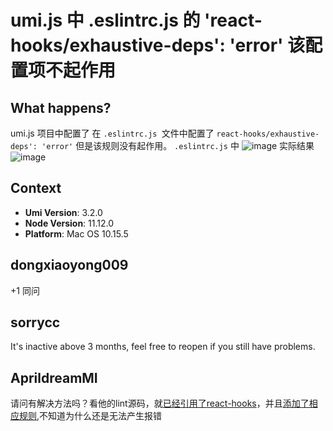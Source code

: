 # umi.js 中 .eslintrc.js 的 'react-hooks/exhaustive-deps': 'error' 该配置项不起作用

## What happens?

umi.js 项目中配置了 在 `.eslintrc.js `文件中配置了 `react-hooks/exhaustive-deps': 'error'` 但是该规则没有起作用。
`.eslintrc.js` 中
![image](https://user-images.githubusercontent.com/30517805/91663424-4e635b00-eb1b-11ea-997e-e8c3191ad1f4.png)
实际结果
![image](https://user-images.githubusercontent.com/30517805/91663522-f24d0680-eb1b-11ea-961e-d63d98b33da9.png)

## Context

- **Umi Version**:
  3.2.0
- **Node Version**:
  11.12.0
- **Platform**:
  Mac OS 10.15.5

## dongxiaoyong009

+1 同问

## sorrycc

It's inactive above 3 months, feel free to reopen if you still have problems.

## AprildreamMI

请问有解决方法吗？看他的lint源码，就[已经引用了react-hooks](https://github.com/umijs/umi/blob/master/packages/lint/src/config/eslint/index.ts#L8)，并且[添加了相应规则](https://github.com/umijs/umi/blob/master/packages/lint/src/config/eslint/rules/recommended.ts#L67),不知道为什么还是无法产生报错
